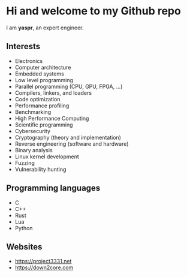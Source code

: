 # Hi and welcome to my Github repo

I am **yaspr**, an expert engineer. 

## Interests
  - Electronics
  - Computer architecture
  - Embedded systems 
  - Low level programming
  - Parallel programming (CPU, GPU, FPGA, ...)
  - Compilers, linkers, and loaders 
  - Code optimization
  - Performance profiling
  - Benchmarking
  - High Performance Computing
  - Scientific programming
  - Cybersecurity
  - Cryptography (theory and implementation)
  - Reverse engineering (software and hardware)
  - Binary analysis
  - Linux kernel development
  - Fuzzing
  - Vulnerability hunting

## Programming languages
  - C
  - C++
  - Rust
  - Lua
  - Python

## Websites
  - https://project3331.net
  - https://down2core.com
